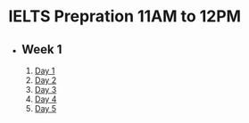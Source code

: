 # IELTS Prepration 11AM to 12PM

- ## Week 1

   1. [Day 1](https://www.facebook.com/iCodeguru/videos/750411973658200)
   2. [Day 2](https://www.facebook.com/iCodeguru/videos/968313851689558)
   3. [Day 3]()
   4. [Day 4](https://web.facebook.com/iCodeguru/videos/425648477060989)
   5. [Day 5](https://web.facebook.com/iCodeguru/videos/1647695302434984)

<!-- - ## Week 2

   1. [Day 1](https://web.facebook.com/iCodeguru/videos/440773108816339)
   2. [Day 2]()
   3. [Day 3]()
   4. [Day 4]()
   5. [Day 5](https://web.facebook.com/iCodeguru/videos/2182860702092122) -->

<!-- - ## Week 

   1. [Day 1]()
   2. [Day 2]()
   3. [Day 3]()
   4. [Day 4]()
   5. [Day 5]() -->